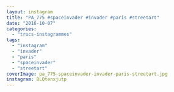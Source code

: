 ```yaml
---
layout: instagram
title: "PA_775 #spaceinvader #invader #paris #streetart"
date: "2016-10-07"
categories: 
  - "trucs-instagrammes"
tags: 
  - "instagram"
  - "invader"
  - "paris"
  - "spaceinvader"
  - "streetart"
coverImage: pa_775-spaceinvader-invader-paris-streetart.jpg
instagram: BLQtenxjutp
---
```

